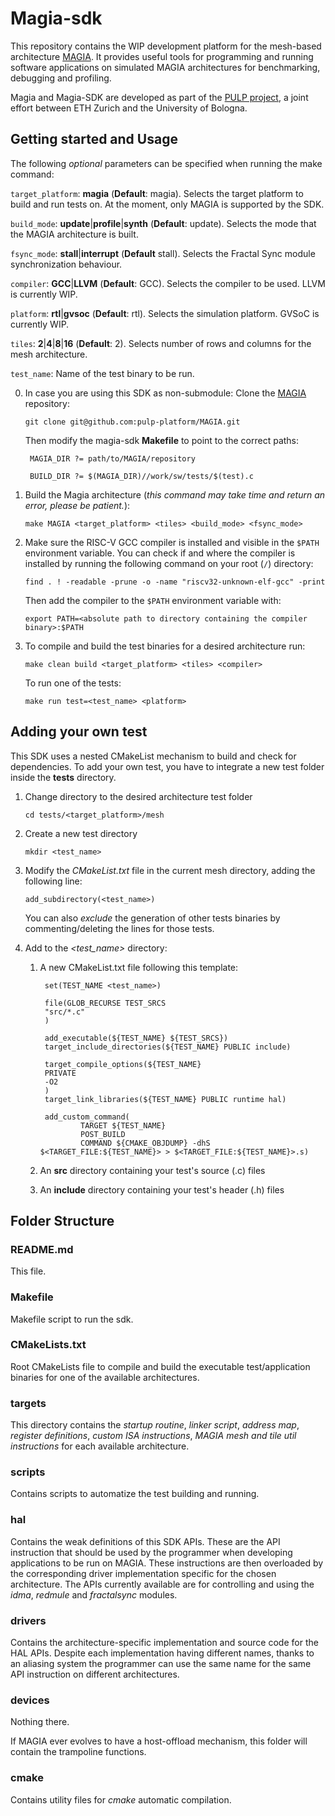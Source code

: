 # Magia-sdk
This repository contains the WIP development platform for the mesh-based architecture [MAGIA](https://github.com/pulp-platform/MAGIA/tree/main).
It provides useful tools for programming and running software applications on simulated MAGIA architectures for benchmarking, debugging and profiling.

Magia and Magia-SDK are developed as part of the [PULP project](https://pulp-platform.org/index.html), a joint effort between ETH Zurich and the University of Bologna.

## Getting started and Usage

The following *optional* parameters can be specified when running the make command:

`target_platform`: **magia** (**Default**: magia). Selects the target platform to build and run tests on. At the moment, only MAGIA is supported by the SDK.

`build_mode`: **update**|**profile**|**synth** (**Default**: update). Selects the mode that the MAGIA architecture is built.

`fsync_mode`: **stall**|**interrupt** (**Default** stall). Selects the Fractal Sync module synchronization behaviour.

`compiler`: **GCC**|**LLVM** (**Default**: GCC). Selects the compiler to be used. LLVM is currently WIP.

`platform`: **rtl**|**gvsoc** (**Default**: rtl). Selects the simulation platform. GVSoC is currently WIP.

`tiles`: **2**|**4**|**8**|**16** (**Default**: 2). Selects number of rows and columns for the mesh architecture.

`test_name`: Name of the test binary to be run.

0. In case you are using this SDK as non-submodule: Clone the [MAGIA](https://github.com/pulp-platform/MAGIA/tree/main) repository:

    `git clone git@github.com:pulp-platform/MAGIA.git`

    Then modify the magia-sdk **Makefile** to point to the correct paths:

        MAGIA_DIR ?= path/to/MAGIA/repository

        BUILD_DIR ?= $(MAGIA_DIR)//work/sw/tests/$(test).c

2. Build the Magia architecture (*this command may take time and return an error, please be patient.*):
        
    `make MAGIA <target_platform> <tiles> <build_mode> <fsync_mode>`

3. Make sure the RISC-V GCC compiler is installed and visible in the `$PATH` environment variable. You can check if and where the compiler is installed by running the following command on your root (`/`) directory:

    `find . ! -readable -prune -o -name "riscv32-unknown-elf-gcc" -print`

    Then add the compiler to the `$PATH` environment variable with:

    `export PATH=<absolute path to directory containing the compiler binary>:$PATH`

4. To compile and build the test binaries for a desired architecture run:

    `make clean build <target_platform> <tiles> <compiler>`

    To run one of the tests:

    `make run test=<test_name> <platform>`

## Adding your own test

This SDK uses a nested CMakeList mechanism to build and check for dependencies.
To add your own test, you have to integrate a new test folder inside the **tests** directory.

1. Change directory to the desired architecture test folder

    `cd tests/<target_platform>/mesh`

2. Create a new test directory

    `mkdir <test_name>`

3. Modify the *CMakeList.txt* file in the current mesh directory, adding the following line:

    `add_subdirectory(<test_name>)`

    You can also *exclude* the generation of other tests binaries by commenting/deleting the lines for those tests.

4. Add to the *\<test_name\>* directory:

    1. A new CMakeList.txt file following this template:
    
            set(TEST_NAME <test_name>)

            file(GLOB_RECURSE TEST_SRCS
            "src/*.c"
            )

            add_executable(${TEST_NAME} ${TEST_SRCS})
            target_include_directories(${TEST_NAME} PUBLIC include)

            target_compile_options(${TEST_NAME}
            PRIVATE
            -O2
            )
            target_link_libraries(${TEST_NAME} PUBLIC runtime hal)

            add_custom_command(
                    TARGET ${TEST_NAME}
                    POST_BUILD
                    COMMAND ${CMAKE_OBJDUMP} -dhS $<TARGET_FILE:${TEST_NAME}> > $<TARGET_FILE:${TEST_NAME}>.s)
    
    2. An **src** directory containing your test's source (.c) files

    3. An **include** directory containing your test's header (.h) files

## Folder Structure

### README.md
This file.

### Makefile
Makefile script to run the sdk.

### CMakeLists.txt
Root CMakeLists file to compile and build the executable test/application binaries for one of the available architectures.

### targets
This directory contains the *startup routine*, *linker script*, *address map*, *register definitions*, *custom ISA instructions*, *MAGIA mesh and tile util instructions* for each available architecture.

### scripts
Contains scripts to automatize the test building and running.

### hal
Contains the weak definitions of this SDK APIs. These are the API instruction that should be used by the programmer when developing applications to be run on MAGIA. These instructions are then overloaded by the corresponding driver implementation specific for the chosen architecture. The APIs currently available are for controlling and using the *idma*, *redmule* and *fractalsync* modules.

### drivers
Contains the architecture-specific implementation and source code for the HAL APIs. Despite each implementation having different names, thanks to an aliasing system the programmer can use the same name for the same API instruction on different architectures.

### devices
Nothing there. 

If MAGIA ever evolves to have a host-offload mechanism, this folder will contain the trampoline functions.

### cmake
Contains utility files for *cmake* automatic compilation.

